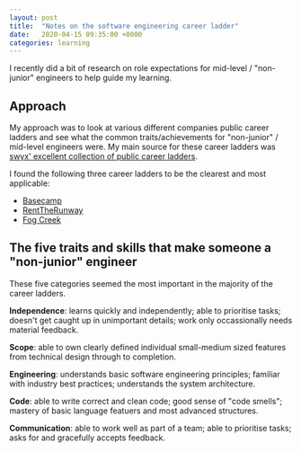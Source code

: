 ```yaml
---
layout: post
title:  "Notes on the software engineering career ladder"
date:   2020-04-15 09:35:00 +0000
categories: learning
---
```


I recently did a bit of research on role expectations for mid-level / "non-junior" engineers to help guide my learning.

## Approach

My approach was to look at various different companies public career ladders and see what the common traits/achievements for "non-junior" / mid-level engineers were. My main source for these career ladders was [swyx' excellent collection of public career ladders](https://www.swyx.io/writing/career-ladders/).

I found the following three career ladders to be the clearest and most applicable:
+ [Basecamp](https://basecamp.com/handbook/appendix-05-titles-for-programmers)
+ [RentTheRunway](https://dresscode.renttherunway.com/blog/ladder)
+ [Fog Creek](https://www.joelonsoftware.com/2009/02/13/fog-creek-professional-ladder/)

## The five traits and skills that make someone a "non-junior" engineer

These five categories seemed the most important in the majority of the career ladders.

**Independence**: learns quickly and independently; able to prioritise tasks; doesn't get caught up in unimportant details; work only occassionally needs material feedback.

**Scope**: able to own clearly defined individual small-medium sized features from technical design through to completion.

**Engineering**: understands basic software engineering principles; familiar with industry best practices; understands the system architecture.

**Code**: able to write correct and clean code; good sense of "code smells"; mastery of basic language featuers and most advanced structures.

**Communication**: able to work well as part of a team; able to prioritise tasks; asks for and gracefully accepts feedback.
